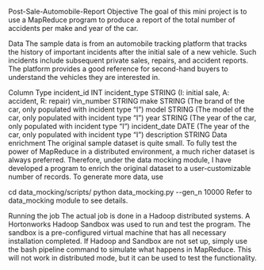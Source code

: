 Post-Sale-Automobile-Report
Objective
The goal of this mini project is to use a MapReduce program to produce a report of the total number of accidents per make and year of the car.

Data
The sample data is from an automobile tracking platform that tracks the history of important incidents after the initial sale of a new vehicle. Such incidents include subsequent private sales, repairs, and accident reports. The platform provides a good reference for second-hand buyers to understand the vehicles they are interested in.

Column	Type
incident_id	INT
incident_type	STRING (I: initial sale, A: accident, R: repair)
vin_number	STRING
make	STRING (The brand of the car, only populated with incident type “I”)
model	STRING (The model of the car, only populated with incident type “I”)
year	STRING (The year of the car, only populated with incident type “I”)
incident_date	DATE (The year of the car, only populated with incident type “I”)
description	STRING
Data enrichment
The original sample dataset is quite small. To fully test the power of MapReduce in a distributed environment, a much richer dataset is always preferred. Therefore, under the data mocking module, I have developed a program to enrich the original dataset to a user-customizable number of records. To generate more data, use

cd data_mocking/scripts/
python data_mocking.py --gen_n 10000
Refer to data_mocking module to see details.

Running the job
The actual job is done in a Hadoop distributed systems. A Hortonworks Hadoop Sandbox was used to run and test the program. The sandbox is a pre-configured virtual machine that has all necessary installation completed. If Hadoop and Sandbox are not set up, simply use the bash pipeline command to simulate what happens in MapReduce. This will not work in distributed mode, but it can be used to test the functionality.

